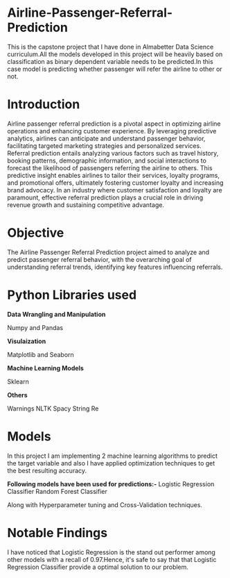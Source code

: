 # Airline-Passenger-Referral-Prediction
This is the capstone project that I have done in Almabetter Data Science curriculum.All the models developed in this project will be heavily based on classification as binary dependent variable needs to be predicted.In this case model is predicting whether passenger will refer the airline to other or not.

# Introduction
Airline passenger referral prediction is a pivotal aspect in optimizing airline operations and enhancing customer experience. By leveraging predictive analytics, airlines can anticipate and understand passenger behavior, facilitating targeted marketing strategies and personalized services. Referral prediction entails analyzing various factors such as travel history, booking patterns, demographic information, and social interactions to forecast the likelihood of passengers referring the airline to others. This predictive insight enables airlines to tailor their services, loyalty programs, and promotional offers, ultimately fostering customer loyalty and increasing brand advocacy. In an industry where customer satisfaction and loyalty are paramount, effective referral prediction plays a crucial role in driving revenue growth and sustaining competitive advantage.

# Objective
The Airline Passenger Referral Prediction project aimed to analyze and predict passenger referral behavior, with the overarching goal of understanding referral trends, identifying key features influencing referrals.

# Python Libraries used
**Data Wrangling and Manipulation**

Numpy and Pandas

**Visulaization**

Matplotlib and Seaborn

**Machine Learning Models**

Sklearn

**Others**

Warnings
NLTK
Spacy
String
Re

# Models
In this project I am implementing 2 machine learning algorithms to predict the target variable and also I have applied optimization techniques to get the best resulting accuracy.

**Following models have been used for predictions:-**
Logistic Regression Classifier
Random Forest Classifier

Along with Hyperparameter tuning and Cross-Validation techniques.

# Notable Findings
I have noticed that Logistic Regression is the stand out performer among other models with a recall of 0.97.Hence, it's safe to say that that Logistic Regression Classifier provide a optimal solution to our problem. 



